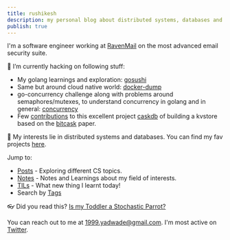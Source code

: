 ```yaml
---
title: rushikesh
description: my personal blog about distributed systems, databases and random ramblings.
publish: true
---
```


I'm a software engineer working at [RavenMail](https://ravenmail.io/) on the most advanced email security suite.

🔭 I’m currently hacking on following stuff: 
  * My golang learnings and exploration: [gosushi](https://github.com/PaulisMatrix/gosushi)
  * Same but around cloud native world: [docker-dump](https://github.com/PaulisMatrix/docker-dump)
  * go-concurrency challenge along with problems around semaphores/mutexes, to understand concurrency in golang and in general: [concurrency](https://github.com/PaulisMatrix/go-concurrency-exercises)
  * Few [contributions](https://github.com/PaulisMatrix/go-caskdb/tree/final) to this excellent project [caskdb](https://github.com/avinassh/py-caskdb/commits/master/) of building a kvstore based on the [bitcask](https://riak.com/assets/bitcask-intro.pdf) paper.

👯 My interests lie in distributed systems and databases. 
You can find my fav projects [here](https://github.com/PaulisMatrix?tab=stars).

Jump to:
  * [Posts](./posts/) - Exploring different CS topics.
  * [Notes](./notes/) - Notes and Learnings about my field of interests.
  * [TILs](./til/) - What new thing I learnt today!
  * Search by [Tags](https://paulismatrix.github.io/tags/)

👓 Did you read this? [Is my Toddler a Stochastic Parrot?](https://archive.is/hzBe3)

You can reach out to me at 1999.yadwade@gmail.com.
I'm most active on [Twitter](https://x.com/1999Yadwade).